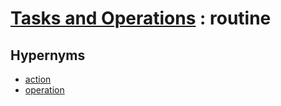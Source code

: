 # [Tasks and Operations][1] : routine

## Hypernyms

  - [action](action.md)
  - [operation](operation.md)

[1]: README.md
